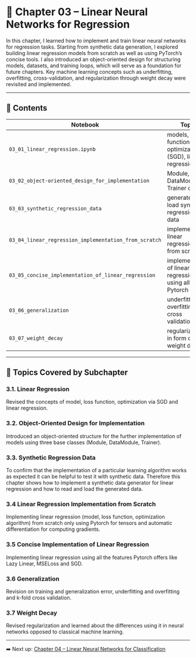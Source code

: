 # 📘 Chapter 03 – Linear Neural Networks for Regression

In this chapter, I learned how to implement and train linear neural networks for regression tasks. Starting from synthetic data generation, I explored building linear regression models from scratch as well as using PyTorch’s concise tools. I also introduced an object-oriented design for structuring models, datasets, and training loops, which will serve as a foundation for future chapters. Key machine learning concepts such as underfitting, overfitting, cross-validation, and regularization through weight decay were revisited and implemented.

---

## 📂 Contents

| Notebook | Topic |
|----------|-------|
| `03_01_linear_regression.ipynb` | models, loss functions, optimization (SGD), linear regression |
| `03_02_object-oriented_design_for_implementation` | Module, DataModule & Trainer classes |
| `03_03_synthetic_regression_data` | generate and load synthetic regression data |
| `03_04_linear_regression_implementation_from_scratch` | implement linear regression from scratch |
| `03_05_concise_implementation_of_linear_regression` | implementation of linear regression using all Pytorch tools |
| `03_06_generalization` | underfitting, overfitting, cross validation |
| `03_07_weight_decay` | regularization in form of weight decay |

---

## 📌 Topics Covered by Subchapter

### 3.1. Linear Regression

Revised the concepts of model, loss function, optimization via SGD and linear regression.

### 3.2. Object-Oriented Design for Implementation

Introduced an object-oriented structure for the further implementation of models using three base classes (Module, DataModule, Trainer).

### 3.3. Synthetic Regression Data

To confirm that the implementation of a particular learning algorithm works as expected it can be helpful to test it with synthetic data. Therefore this chapter shows how to implement a synthetic data generator for linear regression and how to read and load the generated data.

### 3.4 Linear Regression Implementation from Scratch

Implementing linear regression (model, loss function, optimization algorithm) from scratch only using Pytorch for tensors and automatic differentiation for computing gradients.

### 3.5 Concise Implementation of Linear Regression

Implementing linear regression using all the features Pytorch offers like Lazy Linear, MSELoss and SGD.

### 3.6 Generalization

Revision on training and generalization error, underfitting and overfitting and k-fold cross validation.

### 3.7 Weight Decay

Revised regularization and learned about the differences using it in neural networks opposed to classical machine learning.

---

➡️ Next up: [Chapter 04 – Linear Neural Networks for Classification](../chapter_04_linear_neural_networks_for_classification/)
